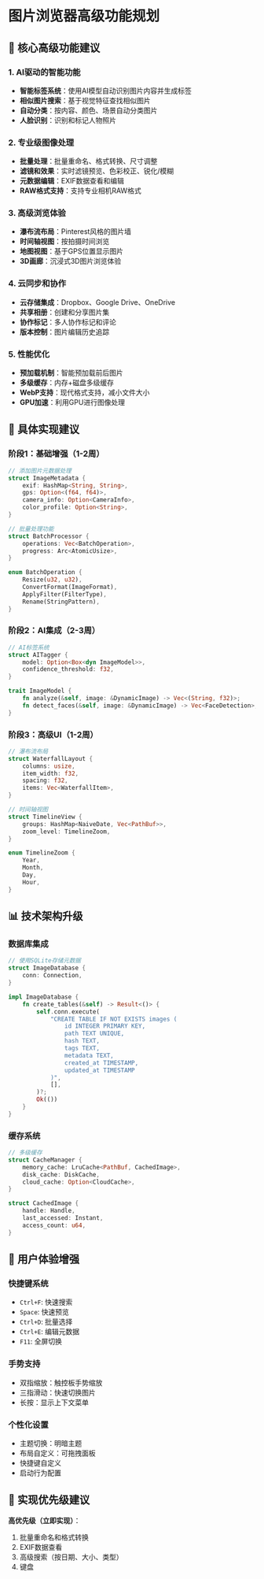 # 图片浏览器高级功能规划

## 🎯 **核心高级功能建议**

### 1. **AI驱动的智能功能**
- **智能标签系统**：使用AI模型自动识别图片内容并生成标签
- **相似图片搜索**：基于视觉特征查找相似图片
- **自动分类**：按内容、颜色、场景自动分类图片
- **人脸识别**：识别和标记人物照片

### 2. **专业级图像处理**
- **批量处理**：批量重命名、格式转换、尺寸调整
- **滤镜和效果**：实时滤镜预览、色彩校正、锐化/模糊
- **元数据编辑**：EXIF数据查看和编辑
- **RAW格式支持**：支持专业相机RAW格式

### 3. **高级浏览体验**
- **瀑布流布局**：Pinterest风格的图片墙
- **时间轴视图**：按拍摄时间浏览
- **地图视图**：基于GPS位置显示图片
- **3D画廊**：沉浸式3D图片浏览体验

### 4. **云同步和协作**
- **云存储集成**：Dropbox、Google Drive、OneDrive
- **共享相册**：创建和分享图片集
- **协作标记**：多人协作标记和评论
- **版本控制**：图片编辑历史追踪

### 5. **性能优化**
- **预加载机制**：智能预加载前后图片
- **多级缓存**：内存+磁盘多级缓存
- **WebP支持**：现代格式支持，减小文件大小
- **GPU加速**：利用GPU进行图像处理

## 🚀 **具体实现建议**

### 阶段1：基础增强（1-2周）
```rust
// 添加图片元数据处理
struct ImageMetadata {
    exif: HashMap<String, String>,
    gps: Option<(f64, f64)>,
    camera_info: Option<CameraInfo>,
    color_profile: Option<String>,
}

// 批量处理功能
struct BatchProcessor {
    operations: Vec<BatchOperation>,
    progress: Arc<AtomicUsize>,
}

enum BatchOperation {
    Resize(u32, u32),
    ConvertFormat(ImageFormat),
    ApplyFilter(FilterType),
    Rename(StringPattern),
}
```

### 阶段2：AI集成（2-3周）
```rust
// AI标签系统
struct AITagger {
    model: Option<Box<dyn ImageModel>>,
    confidence_threshold: f32,
}

trait ImageModel {
    fn analyze(&self, image: &DynamicImage) -> Vec<(String, f32)>;
    fn detect_faces(&self, image: &DynamicImage) -> Vec<FaceDetection>;
}
```

### 阶段3：高级UI（1-2周）
```rust
// 瀑布流布局
struct WaterfallLayout {
    columns: usize,
    item_width: f32,
    spacing: f32,
    items: Vec<WaterfallItem>,
}

// 时间轴视图
struct TimelineView {
    groups: HashMap<NaiveDate, Vec<PathBuf>>,
    zoom_level: TimelineZoom,
}

enum TimelineZoom {
    Year,
    Month,
    Day,
    Hour,
}
```

## 📊 **技术架构升级**

### 数据库集成
```rust
// 使用SQLite存储元数据
struct ImageDatabase {
    conn: Connection,
}

impl ImageDatabase {
    fn create_tables(&self) -> Result<()> {
        self.conn.execute(
            "CREATE TABLE IF NOT EXISTS images (
                id INTEGER PRIMARY KEY,
                path TEXT UNIQUE,
                hash TEXT,
                tags TEXT,
                metadata TEXT,
                created_at TIMESTAMP,
                updated_at TIMESTAMP
            )",
            [],
        )?;
        Ok(())
    }
}
```

### 缓存系统
```rust
// 多级缓存
struct CacheManager {
    memory_cache: LruCache<PathBuf, CachedImage>,
    disk_cache: DiskCache,
    cloud_cache: Option<CloudCache>,
}

struct CachedImage {
    handle: Handle,
    last_accessed: Instant,
    access_count: u64,
}
```

## 🎨 **用户体验增强**

### 快捷键系统
- `Ctrl+F`: 快速搜索
- `Space`: 快速预览
- `Ctrl+D`: 批量选择
- `Ctrl+E`: 编辑元数据
- `F11`: 全屏切换

### 手势支持
- 双指缩放：触控板手势缩放
- 三指滑动：快速切换图片
- 长按：显示上下文菜单

### 个性化设置
- 主题切换：明暗主题
- 布局自定义：可拖拽面板
- 快捷键自定义
- 启动行为配置

## 🔧 **实现优先级建议**

**高优先级（立即实现）**：
1. 批量重命名和格式转换
2. EXIF数据查看
3. 高级搜索（按日期、大小、类型）
4. 键盘
